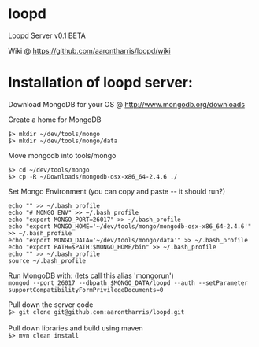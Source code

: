 loopd
=====

Loopd Server v0.1 BETA

Wiki @ https://github.com/aarontharris/loopd/wiki

Installation of loopd server:
=============================

Download MongoDB for your OS @ http://www.mongodb.org/downloads<br>

Create a home for MongoDB<br>
```
$> mkdir ~/dev/tools/mongo
$> mkdir ~/dev/tools/mongo/data
```

Move mongodb into tools/mongo<br>
```
$> cd ~/dev/tools/mongo
$> cp -R ~/Downloads/mongodb-osx-x86_64-2.4.6 ./
```

Set Mongo Environment (you can copy and paste -- it should run?)<br>
```
echo "" >> ~/.bash_profile
echo "# MONGO ENV" >> ~/.bash_profile
echo "export MONGO_PORT=26017" >> ~/.bash_profile
echo "export MONGO_HOME='~/dev/tools/mongo/mongodb-osx-x86_64-2.4.6'" >> ~/.bash_profile
echo "export MONGO_DATA='~/dev/tools/mongo/data'" >> ~/.bash_profile
echo "export PATH=$PATH:$MONGO_HOME/bin" >> ~/.bash_profile
echo "" >> ~/.bash_profile
source ~/.bash_profile
```

Run MongoDB with: (lets call this alias 'mongorun')<br>
``mongod --port 26017 --dbpath $MONGO_DATA/loopd --auth --setParameter supportCompatibilityFormPrivilegeDocuments=0``



Pull down the server code<br>
``$> git clone git@github.com:aarontharris/loopd.git``
<br>
<br>
Pull down libraries and build using maven<br>
``$> mvn clean install``


